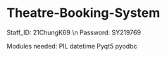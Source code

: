 # Theatre-Booking-System

Staff_ID: 21ChungK69 \n
Password: SY219769

Modules needed:
PIL
datetime
Pyqt5
pyodbc
